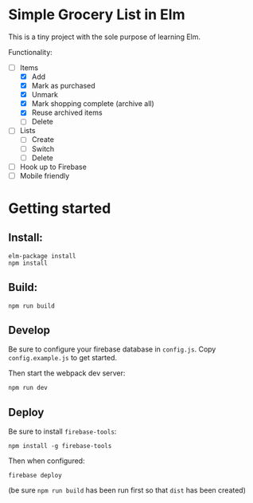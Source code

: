 # Simple Grocery List in Elm

This is a tiny project with the sole purpose of learning Elm.

Functionality:

- [ ] Items
    - [X] Add
    - [X] Mark as purchased
    - [X] Unmark
    - [X] Mark shopping complete (archive all)
    - [X] Reuse archived items
    - [ ] Delete
- [ ] Lists
    - [ ] Create
    - [ ] Switch
    - [ ] Delete
- [ ] Hook up to Firebase
- [ ] Mobile friendly

# Getting started

## Install:

    elm-package install
    npm install

## Build:

    npm run build

## Develop

Be sure to configure your firebase database in `config.js`. Copy
`config.example.js` to get started.

Then start the webpack dev server:

    npm run dev

## Deploy

Be sure to install `firebase-tools`:

    npm install -g firebase-tools

Then when configured:

    firebase deploy

(be sure `npm run build` has been run first so that `dist` has been created)
